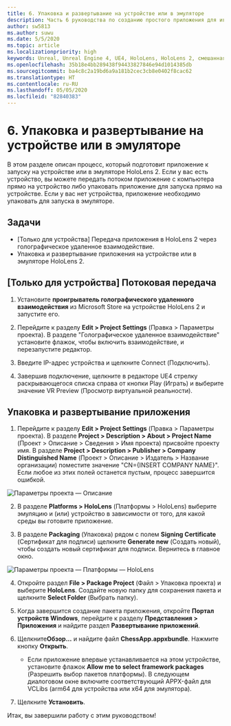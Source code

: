 ```yaml
---
title: 6. Упаковка и развертывание на устройстве или в эмуляторе
description: Часть 6 руководства по созданию простого приложения для игры в шахматы с помощью Unreal Engine 4 и подключаемого модуля средств разработки пользовательского интерфейса (UX) из набора средств для смешанной реальности
author: sw5813
ms.author: suwu
ms.date: 5/5/2020
ms.topic: article
ms.localizationpriority: high
keywords: Unreal, Unreal Engine 4, UE4, HoloLens, HoloLens 2, смешанная реальность, учебник, начало работы, MRTK, UXT, средства разработки пользовательского интерфейса, средства UX, документация
ms.openlocfilehash: 35b18e4bb289438f94433827846e94d1014385db
ms.sourcegitcommit: ba4c8c2a19bd6a9a181b2cec3cb8e0402f8cac62
ms.translationtype: HT
ms.contentlocale: ru-RU
ms.lasthandoff: 05/05/2020
ms.locfileid: "82840383"
---
```

# <a name="6-packaging--deploying-to-device-or-emulator"></a>6. Упаковка и развертывание на устройстве или в эмуляторе

В этом разделе описан процесс, который подготовит приложение к запуску на устройстве или в эмуляторе HoloLens 2. Если у вас есть устройство, вы можете передать потоком приложение с компьютера прямо на устройство либо упаковать приложение для запуска прямо на устройстве. Если у вас нет устройства, приложение необходимо упаковать для запуска в эмуляторе. 

## <a name="objectives"></a>Задачи

* [Только для устройства] Передача приложения в HoloLens 2 через голографическое удаленное взаимодействие.
* Упаковка и развертывание приложения на устройстве или в эмуляторе HoloLens 2.

## <a name="device-only-stream"></a>[Только для устройства] Потоковая передача

1.  Установите **проигрыватель голографического удаленного взаимодействия** из Microsoft Store на устройстве HoloLens 2 и запустите его.

2.  Перейдите к разделу **Edit > Project Settings** (Правка > Параметры проекта). В разделе "Голографическое удаленное взаимодействие" установите флажок, чтобы включить взаимодействие, и перезапустите редактор.

3.  Введите IP-адрес устройства и щелкните Connect (Подключить).

4.  Завершив подключение, щелкните в редакторе UE4 стрелку раскрывающегося списка справа от кнопки Play (Играть) и выберите значение VR Preview (Просмотр виртуальной реальности).

## <a name="package-and-deploy-your-app"></a>Упаковка и развертывание приложения 

1.  Перейдите к разделу **Edit > Project Settings** (Правка > Параметры проекта). В разделе **Project > Description > About > Project Name** (Проект > Описание > Сведения > Имя проекта) присвойте проекту имя. В разделе **Project > Description > Publisher > Company Distinguished Name** (Проект > Описание > Издатель > Название организации) поместите значение "CN={INSERT COMPANY NAME}". Если любое из этих полей останется пустым, процесс завершится ошибкой. 

![Параметры проекта — Описание](images/unreal-uxt/6-cn.PNG)

2.  В разделе **Platforms > HoloLens** (Платформы > HoloLens) выберите эмуляцию и (или) устройство в зависимости от того, для какой среды вы готовите приложение.

3.  В разделе **Packaging** (Упаковка) рядом с полем **Signing Certificate** (Сертификат для подписи) щелкните **Generate new** (Создать новый), чтобы создать новый сертификат для подписи. Вернитесь в главное окно.

![Параметры проекта — Платформы — HoloLens](images/unreal-uxt/6-packaging.PNG)

4.  Откройте раздел **File > Package Project** (Файл > Упаковка проекта) и выберите **HoloLens**. Создайте новую папку для сохранения пакета и щелкните **Select Folder** (Выбрать папку). 

5.  Когда завершится создание пакета приложения, откройте **Портал устройств Windows**, перейдите к разделу **Представления > Приложения** и найдите раздел **Развертывание приложений**.

6.  Щелкните**Обзор...** и найдите файл **ChessApp.appxbundle**. Нажмите кнопку **Открыть**. 

    * Если приложение впервые устанавливается на этом устройстве, установите флажок **Allow me to select framework packages** (Разрешить выбор пакетов платформы). В следующем диалоговом окне включите соответствующий APPX-файл для VCLibs (arm64 для устройства или x64 для эмулятора). 

7.  Щелкните **Установить**.

Итак, вы завершили работу с этим руководством!  